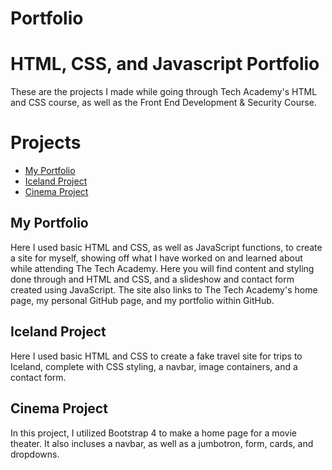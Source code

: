 # Portfolio
<h1>HTML, CSS, and Javascript Portfolio</h1>
<p>These are the projects I made while going through Tech Academy's HTML and CSS course, as well as the Front End Development & Security Course.</p>

<h1>Projects</h1>
<ul>
    <li><a href="https://andrewkpoore92.github.io/">My Portfolio
        </a></li>
    <li><a href="https://github.com/andrewkpoore92/Iceland-Project">Iceland Project
        </a></li>
    <li><a href="https://github.com/andrewkpoore92/Cinema-Project">Cinema Project
        </a></li>
</ul>

<h2>My Portfolio</h1>
<p>Here I used basic HTML and CSS, as well as JavaScript functions, to create a site for myself, showing off what I have worked on and learned about while attending The Tech Academy. Here you will find content and styling done through and HTML and CSS, and a slideshow and contact form created using JavaScript. The site also links to The Tech Academy's home page, my personal GitHub page, and my portfolio within GitHub.</p>

<h2>Iceland Project</h1>
<p>Here I used basic HTML and CSS to create a fake travel site for trips to Iceland, complete with CSS styling, a navbar, image containers, and a contact form.</p>

<h2>Cinema Project</h1>
<p>In this project, I utilized Bootstrap 4 to make a home page for a movie theater. It also incluses a navbar, as well as a jumbotron, form, cards, and dropdowns.</p>
